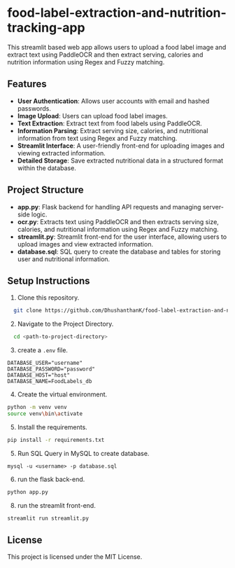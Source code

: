 # food-label-extraction-and-nutrition-tracking-app
This streamlit based web app allows users to upload a food label image and extract text using PaddleOCR and then extract serving, calories and nutrition information using Regex and Fuzzy matching.

## Features
- **User Authentication**: Allows user accounts with email and hashed passwords.
- **Image Upload**: Users can upload food label images.
- **Text Extraction**: Extract text from food labels using PaddleOCR.
- **Information Parsing**: Extract serving size, calories, and nutritional information from text using Regex and Fuzzy matching.
- **Streamlit Interface**: A user-friendly front-end for uploading images and viewing extracted information.
- **Detailed Storage**: Save extracted nutritional data in a structured format within the database.

## Project Structure
- **app.py**: Flask backend for handling API requests and managing server-side logic.
- **ocr.py**: Extracts text using PaddleOCR and then extracts serving size, calories, and nutritional information using Regex and Fuzzy matching.
- **streamlit.py**: Streamlit front-end for the user interface, allowing users to upload images and view extracted information.
- **database.sql**: SQL query to create the database and tables for storing user and nutritional information.

## Setup Instructions

1. Clone this repository.

```bash
  git clone https://github.com/DhushanthanK/food-label-extraction-and-nutrition-tracking-app.git
```

2. Navigate to the Project Directory.

```bash
  cd <path-to-project-directory>
```

3. create a `.env` file.

```
DATABASE_USER="username"
DATABASE_PASSWORD="password"
DATABASE_HOST="host"
DATABASE_NAME=FoodLabels_db
```

4. Create the virtual environment.

```bash
python -m venv venv
source venv\bin\activate
```

5. Install the requirements.

```bash
pip install -r requirements.txt
```

5. Run SQL Query in MySQL to create database.

```
mysql -u <username> -p database.sql
```

6. run the flask back-end.

```bash
python app.py
```
8. run the streamlit front-end.

```bash
streamlit run streamlit.py
```

## License

This project is licensed under the MIT License.
